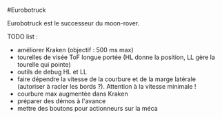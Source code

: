 #Eurobotruck

Eurobotruck est le successeur du moon-rover.

TODO list :

- améliorer Kraken (objectif : 500 ms max)
- tourelles de visée ToF longue portée (HL donne la position, LL gère la tourelle qui pointe)
- outils de debug HL et LL
- faire dépendre la vitesse de la courbure et de la marge latérale (autoriser à racler les bords ?). Attention à la vitesse minimale !
- courbure max augmentée dans Kraken
- préparer des démos à l'avance
- mettre des boutons pour actionneurs sur la méca
